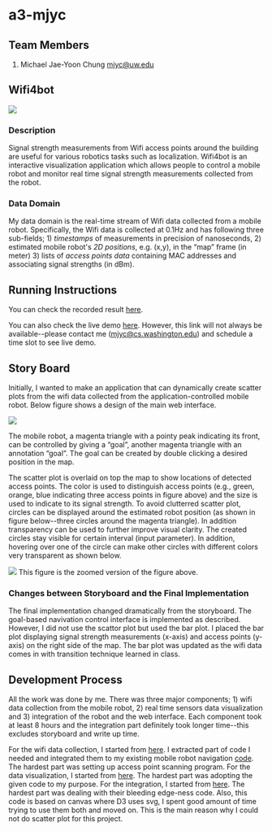 a3-mjyc
===============

## Team Members

1. Michael Jae-Yoon Chung mjyc@uw.edu

## Wifi4bot
![](http://homes.cs.washington.edu/~mjyc/shared/cse512-a3/wifi4bot.png) 

### Description

Signal strength measurements from Wifi access points around the building are useful for various robotics tasks such as localization.  Wifi4bot is an interactive visualization application which allows people to control a mobile robot and monitor real time signal strength measurements collected from the robot.

### Data Domain

My data domain is the real-time stream of Wifi data collected from a mobile robot.  Specifically, the Wifi data is collected at 0.1Hz and has following three sub-fields; 1) *timestamps* of measurements in precision of nanoseconds, 2) estimated mobile robot's *2D positions*, e.g. (x,y), in the “map” frame (in meter) 3) lists of *access points data* containing MAC addresses and associating signal strengths (in dBm).

## Running Instructions

You can check the recorded result [here](http://homes.cs.washington.edu/~mjyc/shared/cse512-a3/result.mpg).

You can also check the live demo [here](http://chester.cs.washington.edu:8000/occupancygrid.html).  However, this link will not always be available--please contact me (mjyc@cs.washington.edu) and schedule a time slot to see live demo.

## Story Board

Initially, I wanted to make an application that can dynamically create scatter plots from the wifi data collected from the application-controlled mobile robot.  Below figure shows a design of the main web interface.

![](https://raw.github.com/CSE512-14W/a3-mjyc/master/storyboard/storyboard_map.png)

The mobile robot, a magenta triangle with a pointy peak indicating its front, can be controlled by giving a “goal”, another magenta triangle with an annotation “goal”.  The goal can be created by double clicking a desired position in the map.

The scatter plot is overlaid on top the map to show locations of detected access points.   The color is used to distinguish access points (e.g., green, orange, blue indicating three access points in figure above) and the size is used to indicate to its signal strength.  To avoid clutterred scatter plot, circles can be displayed around the estimated robot position (as shown in figure below--three circles around the magenta triangle).  In addition transparency can be used to further improve visual clarity.  The created circles stay visible for certain interval (input parameter).  In addition, hovering over one of the circle can make other circles with different colors very transparent as shown below.

![](https://raw.github.com/CSE512-14W/a3-mjyc/master/storyboard/storyboard_zoomed.png) This figure is the zoomed version of the figure above.

### Changes between Storyboard and the Final Implementation

The final implementation changed dramatically from the storyboard.  The goal-based navivation control interface is implemented as described.  However, I did not use the scattor plot but used the bar plot.  I placed the bar plot displaying signal strength measurements (x-axis) and access points (y-axis) on the right side of the map.  The bar plot was updated as the wifi data comes in with transition technique learned in class.


## Development Process

All the work was done by me.  There was three major components; 1) wifi data collection from the mobile robot, 2) real time sensors data visualization and 3) integration of the robot and the web interface.  Each component took at least 8 hours and the integration part definitely took longer time--this excludes storyboard and write up time.

For the wifi data collection, I started from [here](https://github.com/esmaras/bwi).  I extracted part of code I needed and integrated them to my existing mobile robot navigation [code](https://github.com/mjyc/deliverbot-catkin-giyeok).  The hardest part was setting up access point scanning program.  For the data visualization, I started from [here](http://bost.ocks.org/mike/constancy/).  The hardest part was adopting the given code to my purpose.  For the integration, I started from [here](http://robotwebtools.org/).  The hardest part was dealing with their bleeding edge-ness code.  Also, this code is based on canvas where D3 uses svg, I spent good amount of time trying to use them both and moved on.  This is the main reason why I could not do scatter plot for this project.
